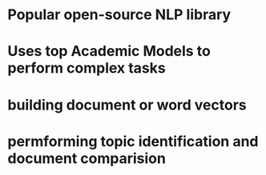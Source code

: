 # Popular open-source NLP library 
# Uses top Academic Models to perform complex tasks
# building document or word vectors
# permforming topic identification and document comparision
